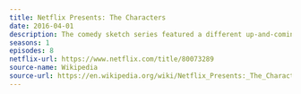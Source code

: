 ```yaml
---
title: Netflix Presents: The Characters
date: 2016-04-01
description: The comedy sketch series featured a different up-and-coming comedian on each episode.  
seasons: 1
episodes: 8
netflix-url: https://www.netflix.com/title/80073289
source-name: Wikipedia  
source-url: https://en.wikipedia.org/wiki/Netflix_Presents:_The_Characters
---
```


